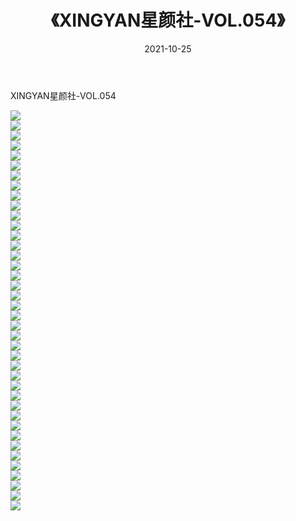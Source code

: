 ﻿---
layout: post
title:  《XINGYAN星颜社-VOL.054》
date:   2021-10-25
img: http://img.660000.xyz/Sharelink/网络美图/2021/XINGYAN星颜社-VOL.054/000.jpg
categories: [美女, 清纯, 唯美]
---

XINGYAN星颜社-VOL.054

  ![](http://img.660000.xyz/Sharelink/网络美图/2021/XINGYAN星颜社-VOL.054/001.jpg) <br> ![](http://img.660000.xyz/Sharelink/网络美图/2021/XINGYAN星颜社-VOL.054/002.jpg) <br> ![](http://img.660000.xyz/Sharelink/网络美图/2021/XINGYAN星颜社-VOL.054/003.jpg) <br> ![](http://img.660000.xyz/Sharelink/网络美图/2021/XINGYAN星颜社-VOL.054/004.jpg) <br> ![](http://img.660000.xyz/Sharelink/网络美图/2021/XINGYAN星颜社-VOL.054/005.jpg) <br> ![](http://img.660000.xyz/Sharelink/网络美图/2021/XINGYAN星颜社-VOL.054/006.jpg) <br> ![](http://img.660000.xyz/Sharelink/网络美图/2021/XINGYAN星颜社-VOL.054/007.jpg) <br> ![](http://img.660000.xyz/Sharelink/网络美图/2021/XINGYAN星颜社-VOL.054/008.jpg) <br> ![](http://img.660000.xyz/Sharelink/网络美图/2021/XINGYAN星颜社-VOL.054/009.jpg) <br> ![](http://img.660000.xyz/Sharelink/网络美图/2021/XINGYAN星颜社-VOL.054/010.jpg) <br> ![](http://img.660000.xyz/Sharelink/网络美图/2021/XINGYAN星颜社-VOL.054/011.jpg) <br> ![](http://img.660000.xyz/Sharelink/网络美图/2021/XINGYAN星颜社-VOL.054/012.jpg) <br> ![](http://img.660000.xyz/Sharelink/网络美图/2021/XINGYAN星颜社-VOL.054/013.jpg) <br> ![](http://img.660000.xyz/Sharelink/网络美图/2021/XINGYAN星颜社-VOL.054/014.jpg) <br> ![](http://img.660000.xyz/Sharelink/网络美图/2021/XINGYAN星颜社-VOL.054/015.jpg) <br> ![](http://img.660000.xyz/Sharelink/网络美图/2021/XINGYAN星颜社-VOL.054/016.jpg) <br> ![](http://img.660000.xyz/Sharelink/网络美图/2021/XINGYAN星颜社-VOL.054/017.jpg) <br> ![](http://img.660000.xyz/Sharelink/网络美图/2021/XINGYAN星颜社-VOL.054/018.jpg) <br> ![](http://img.660000.xyz/Sharelink/网络美图/2021/XINGYAN星颜社-VOL.054/019.jpg) <br> ![](http://img.660000.xyz/Sharelink/网络美图/2021/XINGYAN星颜社-VOL.054/020.jpg) <br> ![](http://img.660000.xyz/Sharelink/网络美图/2021/XINGYAN星颜社-VOL.054/021.jpg) <br> ![](http://img.660000.xyz/Sharelink/网络美图/2021/XINGYAN星颜社-VOL.054/022.jpg) <br> ![](http://img.660000.xyz/Sharelink/网络美图/2021/XINGYAN星颜社-VOL.054/023.jpg) <br> ![](http://img.660000.xyz/Sharelink/网络美图/2021/XINGYAN星颜社-VOL.054/024.jpg) <br> ![](http://img.660000.xyz/Sharelink/网络美图/2021/XINGYAN星颜社-VOL.054/025.jpg) <br> ![](http://img.660000.xyz/Sharelink/网络美图/2021/XINGYAN星颜社-VOL.054/026.jpg) <br> ![](http://img.660000.xyz/Sharelink/网络美图/2021/XINGYAN星颜社-VOL.054/027.jpg) <br> ![](http://img.660000.xyz/Sharelink/网络美图/2021/XINGYAN星颜社-VOL.054/028.jpg) <br> ![](http://img.660000.xyz/Sharelink/网络美图/2021/XINGYAN星颜社-VOL.054/029.jpg) <br> ![](http://img.660000.xyz/Sharelink/网络美图/2021/XINGYAN星颜社-VOL.054/030.jpg) <br> ![](http://img.660000.xyz/Sharelink/网络美图/2021/XINGYAN星颜社-VOL.054/031.jpg) <br> ![](http://img.660000.xyz/Sharelink/网络美图/2021/XINGYAN星颜社-VOL.054/032.jpg) <br> ![](http://img.660000.xyz/Sharelink/网络美图/2021/XINGYAN星颜社-VOL.054/033.jpg) <br> ![](http://img.660000.xyz/Sharelink/网络美图/2021/XINGYAN星颜社-VOL.054/034.jpg) <br> ![](http://img.660000.xyz/Sharelink/网络美图/2021/XINGYAN星颜社-VOL.054/035.jpg) <br> ![](http://img.660000.xyz/Sharelink/网络美图/2021/XINGYAN星颜社-VOL.054/036.jpg) <br> ![](http://img.660000.xyz/Sharelink/网络美图/2021/XINGYAN星颜社-VOL.054/037.jpg) <br> ![](http://img.660000.xyz/Sharelink/网络美图/2021/XINGYAN星颜社-VOL.054/038.jpg) <br> ![](http://img.660000.xyz/Sharelink/网络美图/2021/XINGYAN星颜社-VOL.054/039.jpg) <br> ![](http://img.660000.xyz/Sharelink/网络美图/2021/XINGYAN星颜社-VOL.054/040.jpg) <br>